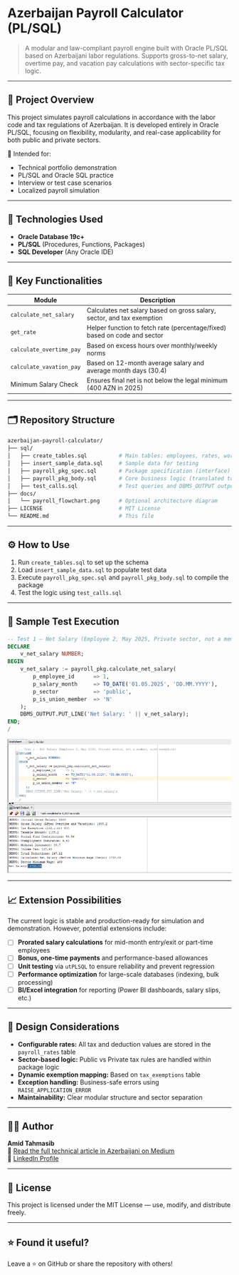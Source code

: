 ﻿# Azerbaijan Payroll Calculator (PL/SQL)

> A modular and law-compliant payroll engine built with Oracle PL/SQL based on Azerbaijani labor regulations. Supports gross-to-net salary, overtime pay, and vacation pay calculations with sector-specific tax logic.

---

## 📌 Project Overview

This project simulates payroll calculations in accordance with the labor code and tax regulations of Azerbaijan. It is developed entirely in Oracle PL/SQL, focusing on flexibility, modularity, and real-case applicability for both public and private sectors.

📂 Intended for:
- Technical portfolio demonstration
- PL/SQL and Oracle SQL practice
- Interview or test case scenarios
- Localized payroll simulation

---

## 🔧 Technologies Used

- **Oracle Database 19c+**
- **PL/SQL** (Procedures, Functions, Packages)
- **SQL Developer** (Any Oracle IDE)

---

## 🧠 Key Functionalities

| Module                   | Description                                                                 |
|--------------------------|-----------------------------------------------------------------------------|
| `calculate_net_salary`   | Calculates net salary based on gross salary, sector, and tax exemption      |
| `get_rate`               | Helper function to fetch rate (percentage/fixed) based on code and sector   |
| `calculate_overtime_pay` | Based on excess hours over monthly/weekly norms                             |
| `calculate_vavation_pay` | Based on 12-month average salary and average month days (30.4)              |
| Minimum Salary Check     | Ensures final net is not below the legal minimum (400 AZN in 2025)          |

---

## 🗂️ Repository Structure

```bash
azerbaijan-payroll-calculator/
├── sql/
│   ├── create_tables.sql          # Main tables: employees, rates, work norms
│   ├── insert_sample_data.sql     # Sample data for testing
│   ├── payroll_pkg_spec.sql       # Package specification (interface)
│   ├── payroll_pkg_body.sql       # Core business logic (translated to English)
│   ├── test_calls.sql             # Test queries and DBMS_OUTPUT output
├── docs/
│   └── payroll_flowchart.png      # Optional architecture diagram
├── LICENSE                        # MIT License
└── README.md                      # This file
```

---

## ⚙️ How to Use

1. Run `create_tables.sql` to set up the schema
2. Load `insert_sample_data.sql` to populate test data
3. Execute `payroll_pkg_spec.sql` and `payroll_pkg_body.sql` to compile the package
4. Test the logic using `test_calls.sql`

---

## 🧪 Sample Test Execution

```sql
-- Test 1 – Net Salary (Employee 2, May 2025, Private sector, not a member, with exemption)
DECLARE
    v_net_salary NUMBER;
BEGIN
    v_net_salary := payroll_pkg.calculate_net_salary(
        p_employee_id      => 1,
        p_salary_month     => TO_DATE('01.05.2025', 'DD.MM.YYYY'),
        p_sector           => 'public',
        p_is_union_member  => 'N'
    );
    DBMS_OUTPUT.PUT_LINE('Net Salary: ' || v_net_salary);
END;
/
```
![Net Salary](screenshots/net_salary.png)


---

## 📈 Extension Possibilities

The current logic is stable and production-ready for simulation and demonstration. However, potential extensions include:

- [ ] **Prorated salary calculations** for mid-month entry/exit or part-time employees
- [ ] **Bonus, one-time payments** and performance-based allowances
- [ ] **Unit testing** via `utPLSQL` to ensure reliability and prevent regression
- [ ] **Performance optimization** for large-scale databases (indexing, bulk processing)
- [ ] **BI/Excel integration** for reporting (Power BI dashboards, salary slips, etc.)

---

## 💼 Design Considerations

- **Configurable rates:** All tax and deduction values are stored in the `payroll_rates` table
- **Sector-based logic:** Public vs Private tax rules are handled within package logic
- **Dynamic exemption mapping:** Based on `tax_exemptions` table
- **Exception handling:** Business-safe errors using `RAISE_APPLICATION_ERROR`
- **Maintainability:** Clear modular structure and sector separation

---

## 👨‍💻 Author

**Amid Tahmasib**  
📘 [Read the full technical article in Azerbaijani on Medium](https://amidtahmasib.medium.com/az%C9%99rbaycanda-%C9%99m%C9%99khaqq%C4%B1-hesablama-sistemi-pl-sql-il%C9%99-h%C9%99ll-3c5b77d62986)  
🔗 [LinkedIn Profile](https://www.linkedin.com/in/amidtahmasib/)

---

## 📄 License

This project is licensed under the MIT License — use, modify, and distribute freely.

---

## ⭐ Found it useful?

Leave a ⭐ on GitHub or share the repository with others!

